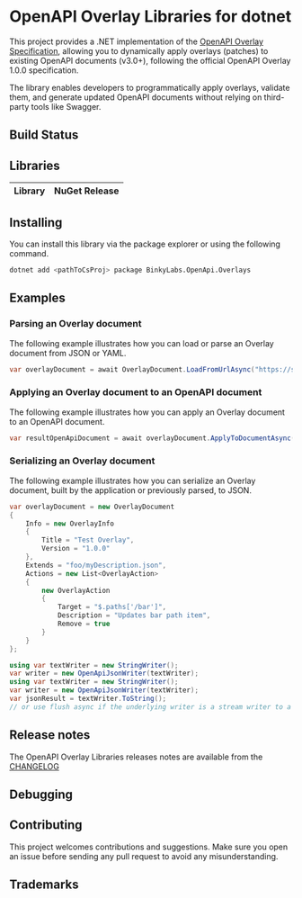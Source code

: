 # OpenAPI Overlay Libraries for dotnet

This project provides a .NET implementation of the [OpenAPI Overlay Specification](https://spec.openapis.org/overlay/latest.html), allowing you to dynamically apply overlays (patches) to existing OpenAPI documents (v3.0+), following the official OpenAPI Overlay 1.0.0 specification.

The library enables developers to programmatically apply overlays, validate them, and generate updated OpenAPI documents without relying on third-party tools like Swagger.


## Build Status


## Libraries

| Library                                                              | NuGet Release                                                                                                                                                                              |
|----------------------------------------------------------------------|--------------------------------------------------------------------------------------------------------------------------------------------------------------------------------------------|

## Installing

You can install this library via the package explorer or using the following command.

```bash
dotnet add <pathToCsProj> package BinkyLabs.OpenApi.Overlays
```

## Examples

### Parsing an Overlay document

The following example illustrates how you can load or parse an Overlay document from JSON or YAML.

```csharp
var overlayDocument = await OverlayDocument.LoadFromUrlAsync("https://source/overlay.json");
```

### Applying an Overlay document to an OpenAPI document

The following example illustrates how you can apply an Overlay document to an OpenAPI document.

```csharp
var resultOpenApiDocument = await overlayDocument.ApplyToDocumentAsync("https://source/openapi.json");
```

### Serializing an Overlay document

The following example illustrates how you can serialize an Overlay document, built by the application or previously parsed, to JSON.

```csharp
var overlayDocument = new OverlayDocument
{
    Info = new OverlayInfo
    {
        Title = "Test Overlay",
        Version = "1.0.0"
    },
    Extends = "foo/myDescription.json",
    Actions = new List<OverlayAction>
    {
        new OverlayAction
        {
            Target = "$.paths['/bar']",
            Description = "Updates bar path item",
            Remove = true
        }
    }
};

using var textWriter = new StringWriter();
var writer = new OpenApiJsonWriter(textWriter);
using var textWriter = new StringWriter();
var writer = new OpenApiJsonWriter(textWriter);
var jsonResult = textWriter.ToString();
// or use flush async if the underlying writer is a stream writer to a file or network stream
```

## Release notes

The OpenAPI Overlay Libraries releases notes are available from the [CHANGELOG](CHANGELOG.md)

## Debugging


## Contributing

This project welcomes contributions and suggestions.  Make sure you open an issue before sending any pull request to avoid any misunderstanding.

## Trademarks

